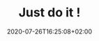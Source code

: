---
title: "Just do it !"
date: 2020-07-26T16:25:08+02:00
draft: false
orientation: "portrait"
imageName: "14.jpg"
weight: 14
dimensions: "60 x 80"
url: "/just-do-it"
---